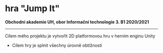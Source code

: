 # hra "Jump It"
**Obchodní akademie UH, obor Informační technologie 3. B1 2020/2021**
***
Cílem mého projektu je vytvořit 2D platformovou hru v herním enginu Unity
* Cílem hry je splnit všechny úrovně obtížnosti

